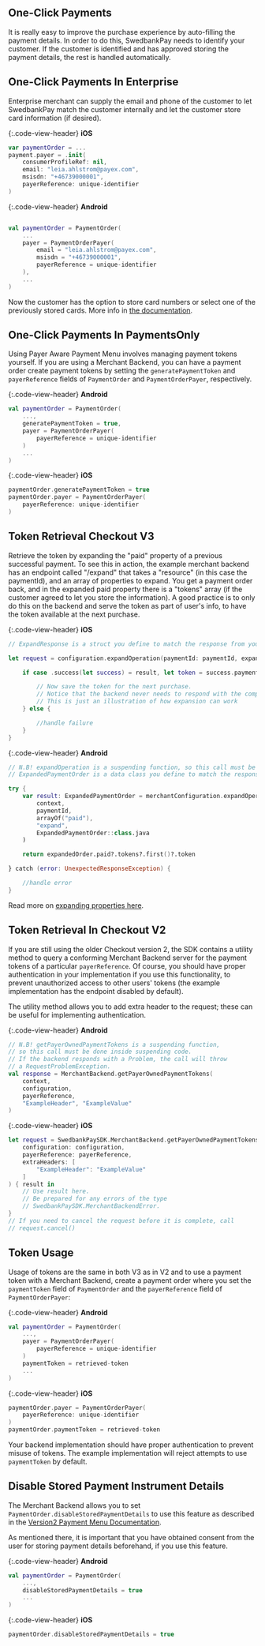 ## One-Click Payments

It is really easy to improve the purchase experience by auto-filling the payment
details. In order to do this, SwedbankPay needs to identify your customer. If
the customer is identified and has approved storing the payment details, the
rest is handled automatically.

## One-Click Payments In Enterprise

Enterprise merchant can supply the email and phone of the customer to let
SwedbankPay match the customer internally and let the customer store card
information (if desired).

{:.code-view-header}
**iOS**

```swift
var paymentOrder = ...
payment.payer = .init(
    consumerProfileRef: nil,
    email: "leia.ahlstrom@payex.com",
    msisdn: "+46739000001",
    payerReference: unique-identifier
)

```

{:.code-view-header}
**Android**

```kotlin

val paymentOrder = PaymentOrder(
    ...
    payer = PaymentOrderPayer(
        email = "leia.ahlstrom@payex.com",
        msisdn = "+46739000001",
        payerReference = unique-identifier
    ),
    ...
)
```

Now the customer has the option to store card numbers or select one of the
previously stored cards. More info in [the documentation][enterprise-payer-ref].

## One-Click Payments In PaymentsOnly

Using Payer Aware Payment Menu involves managing payment tokens yourself. If
you are using a Merchant Backend, you can have a payment order create payment
tokens by setting the `generatePaymentToken` and `payerReference` fields of
`PaymentOrder` and `PaymentOrderPayer`, respectively.

{:.code-view-header}
**Android**

```kotlin
val paymentOrder = PaymentOrder(
    ...,
    generatePaymentToken = true,
    payer = PaymentOrderPayer(
        payerReference = unique-identifier
    )
    ...
)
```

{:.code-view-header}
**iOS**

```swift
paymentOrder.generatePaymentToken = true
paymentOrder.payer = PaymentOrderPayer(
    payerReference: unique-identifier
)
```

## Token Retrieval Checkout V3

Retrieve the token by expanding the "paid" property of a previous successful
payment. To see this in action, the example merchant backend has an endpoint
called "/expand" that takes a "resource" (in this case the paymentId), and an
array of properties to expand. You get a payment order back, and in the expanded
paid property there is a "tokens" array (if the customer agreed to let you store
the information). A good practice is to only do this on the backend and serve
the token as part of user's info, to have the token available at the next
purchase.

{:.code-view-header}
**iOS**

```swift
// ExpandResponse is a struct you define to match the response from your server, since you will want to adapt it to your needs.

let request = configuration.expandOperation(paymentId: paymentId, expand: [.paid], endpoint: "expand") { (result: Result<ExpandResponse, Error>) in

    if case .success(let success) = result, let token = success.paymentOrder.paid?.tokens.first?.token {

        // Now save the token for the next purchase.
        // Notice that the backend never needs to respond with the complete expanded PaymentOrder.
        // This is just an illustration of how expansion can work
    } else {

        //handle failure
    }
}

```

{:.code-view-header}
**Android**

```kotlin
// N.B! expandOperation is a suspending function, so this call must be done inside suspending code.
// ExpandedPaymentOrder is a data class you define to match the response from your server, since you will want to adapt it to your needs.

try {
    var result: ExpandedPaymentOrder = merchantConfiguration.expandOperation(
        context,
        paymentId,
        arrayOf("paid"),
        "expand",
        ExpandedPaymentOrder::class.java
    )

    return expandedOrder.paid?.tokens?.first()?.token

} catch (error: UnexpectedResponseException) {

    //handle error
}
```

Read more on [expanding properties here][expanding_properties].

## Token Retrieval In Checkout V2

If you are still using the older Checkout version 2, the SDK contains a utility
method to query a conforming Merchant Backend server for the payment tokens of a
particular `payerReference`. Of course, you should have proper authentication in
your implementation if you use this functionality, to prevent unauthorized
access to other users' tokens (the example implementation has the endpoint
disabled by default).

The utility method allows you to add extra header to the request; these can
be useful for implementing authentication.

{:.code-view-header}
**Android**

```kotlin
// N.B! getPayerOwnedPaymentTokens is a suspending function,
// so this call must be done inside suspending code.
// If the backend responds with a Problem, the call will throw
// a RequestProblemException.
val response = MerchantBackend.getPayerOwnedPaymentTokens(
    context,
    configuration,
    payerReference,
    "ExampleHeader", "ExampleValue"
)
```

{:.code-view-header}
**iOS**

```swift
let request = SwedbankPaySDK.MerchantBackend.getPayerOwnedPaymentTokens(
    configuration: configuration,
    payerReference: payerReference,
    extraHeaders: [
        "ExampleHeader": "ExampleValue"
    ]
) { result in
    // Use result here.
    // Be prepared for any errors of the type
    // SwedbankPaySDK.MerchantBackendError.
}
// If you need to cancel the request before it is complete, call
// request.cancel()
```

## Token Usage

Usage of tokens are the same in both V3 as in V2 and to use a payment token with
a Merchant Backend, create a payment order where you set the `paymentToken`
field of `PaymentOrder` and the `payerReference` field of `PaymentOrderPayer`:

{:.code-view-header}
**Android**

```kotlin
val paymentOrder = PaymentOrder(
    ...,
    payer = PaymentOrderPayer(
        payerReference = unique-identifier
    )
    paymentToken = retrieved-token
    ...
)
```

{:.code-view-header}
**iOS**

```swift
paymentOrder.payer = PaymentOrderPayer(
    payerReference: unique-identifier
)
paymentOrder.paymentToken = retrieved-token
```

Your backend implementation should have proper authentication to prevent misuse
of tokens. The example implementation will reject attempts to use
`paymentToken` by default.

## Disable Stored Payment Instrument Details

The Merchant Backend allows you to set
`PaymentOrder.disableStoredPaymentDetails` to use this feature as described
in the [Version2 Payment Menu Documentation][add-stored-details].

As mentioned there, it is important that you have obtained consent from the
user for storing payment details beforehand, if you use this feature.

{:.code-view-header}
**Android**

```kotlin
val paymentOrder = PaymentOrder(
    ...,
    disableStoredPaymentDetails = true
    ...
)
```

{:.code-view-header}
**iOS**

```swift
paymentOrder.disableStoredPaymentDetails = true
```

[add-stored-details]: /old-implementations/payment-menu-v2/features/optional/payer-aware-payment-menu#add-stored-payment-instrument-details
[enterprise-payer-ref]: https://developer.swedbankpay.com/checkout-v3/enterprise/features/optional/enterprise-payer-reference
[expanding_properties]: https://developer.swedbankpay.com/checkout-v3/resources/fundamental-principles#expansion
